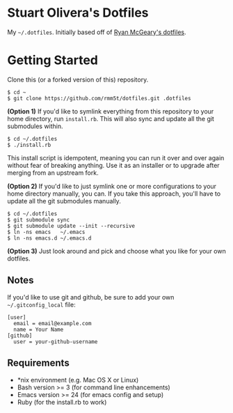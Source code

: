 # Stuart Olivera's Dotfiles

My `~/.dotfiles`. Initially based off of [Ryan McGeary's dotfiles](https://github.com/rmm5t/dotfiles).

# Getting Started

Clone this (or a forked version of this) repository.

    $ cd ~
    $ git clone https://github.com/rmm5t/dotfiles.git .dotfiles

**(Option 1)** If you'd like to symlink everything from this repository to your
home directory, run `install.rb`. This will also sync and update all the git
submodules within.

    $ cd ~/.dotfiles
    $ ./install.rb

This install script is idempotent, meaning you can run it over and over again
without fear of breaking anything. Use it as an installer or to upgrade after
merging from an upstream fork.

**(Option 2)** If you'd like to just symlink one or more configurations to your
home directory manually, you can.  If you take this approach, you'll have to
update all the git submodules manually.

    $ cd ~/.dotfiles
    $ git submodule sync
    $ git submodule update --init --recursive
    $ ln -ns emacs   ~/.emacs
    $ ln -ns emacs.d ~/.emacs.d

**(Option 3)** Just look around and pick and choose what you like for your own
  dotfiles.

## Notes

If you'd like to use git and github, be sure to add your own `~/.gitconfig_local` file:

```
[user]
  email = email@example.com
  name = Your Name
[github]
  user = your-github-username
```

## Requirements

* *nix environment (e.g. Mac OS X or Linux)
* Bash version >= 3 (for command line enhancements)
* Emacs version >= 24 (for emacs config and setup)
* Ruby (for the install.rb to work)
